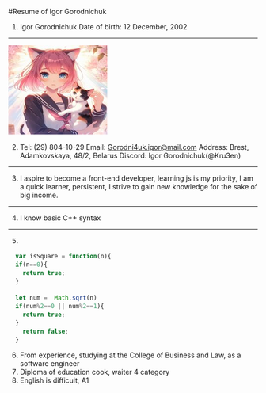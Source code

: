 #Resume of Igor Gorodnichuk
1. Igor Gorodnichuk
Date of birth: 12 December, 2002
********* 
![My photo](assets\img\cvphoto.jpg "Thi's I")

2. Tel: (29) 804-10-29
Email: Gorodni4uk.igor@mail.com
Address: Brest, Adamkovskaya, 48/2, Belarus
Discord: Igor Gorodnichuk(@Kru3en)
********* 

3. I aspire to become a front-end developer, learning js is my priority, I am a quick learner, persistent, I strive to gain new knowledge for the sake of big income.
********* 

4. I know basic C++ syntax
********* 
 

5. 
```javascript
  var isSquare = function(n){
  if(n==0){
    return true;
  }
  
  let num =  Math.sqrt(n)
  if(num%2==0 || num%2==1){
    return true;
  }
    return false; 
  }
```
6. From experience, studying at the College of Business and Law, as a software engineer
7. Diploma of education cook, waiter 4 category
8. English is difficult, A1